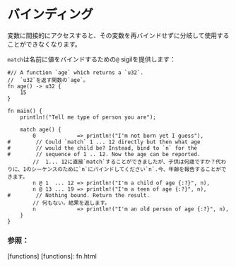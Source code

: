 # <!--Binding--> バインディング

<!--Indirectly accessing a variable makes it impossible to branch and use that variable without re-binding.-->
変数に間接的にアクセスすると、その変数を再バインドせずに分岐して使用することができなくなります。
<!--`match` provides the `@` sigil for binding values to names:-->
`match`は名前に値をバインドするための`@` sigilを提供します：

```rust,editable
#// A function `age` which returns a `u32`.
//  `u32`を返す関数の`age`。
fn age() -> u32 {
    15
}

fn main() {
    println!("Tell me type of person you are");

    match age() {
        0             => println!("I'm not born yet I guess"),
#        // Could `match` 1 ... 12 directly but then what age
#        // would the child be? Instead, bind to `n` for the
#        // sequence of 1 .. 12. Now the age can be reported.
        //  1... 12に直接`match`することができましたが、子供は何歳ですか？代わりに、1のシーケンスのために`n`にバインドしてください`n`.今、年齢を報告することができます。
        n @ 1  ... 12 => println!("I'm a child of age {:?}", n),
        n @ 13 ... 19 => println!("I'm a teen of age {:?}", n),
#        // Nothing bound. Return the result.
        // 何もない。結果を返します。
        n             => println!("I'm an old person of age {:?}", n),
    }
}
```

### <!--See also:--> 参照：
[functions]
[functions]: fn.html
